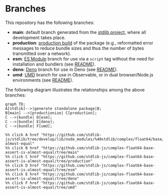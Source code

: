 <!--

@license Apache-2.0

Copyright (c) 2022 The Stdlib Authors.

Licensed under the Apache License, Version 2.0 (the "License");
you may not use this file except in compliance with the License.
You may obtain a copy of the License at

    http://www.apache.org/licenses/LICENSE-2.0

Unless required by applicable law or agreed to in writing, software
distributed under the License is distributed on an "AS IS" BASIS,
WITHOUT WARRANTIES OR CONDITIONS OF ANY KIND, either express or implied.
See the License for the specific language governing permissions and
limitations under the License.

-->

# Branches

This repository has the following branches:

-   **main**: default branch generated from the [stdlib project][stdlib-url], where all development takes place.
-   **production**: [production build][production-url] of the package (e.g., reformatted error messages to reduce bundle sizes and thus the number of bytes transmitted over a network).
-   **esm**: [ES Module][esm-url] branch for use via a `script` tag without the need for installation and bundlers (see [README][esm-readme]).
-   **deno**: [Deno][deno-url] branch for use in Deno (see [README][deno-readme]).
-   **umd**: [UMD][umd-url] branch for use in Observable, or in dual browser/Node.js environments (see [README][umd-readme]).

The following diagram illustrates the relationships among the above branches:

```mermaid
graph TD;
A[stdlib]-->|generate standalone package|B;
B[main] -->|productionize| C[production];
C -->|bundle| D[esm];
C -->|bundle| E[deno];
C -->|bundle| F[umd];

%% click A href "https://github.com/stdlib-js/stdlib/tree/develop/lib/node_modules/%40stdlib/complex/float64/base/assert/is-almost-equal"
%% click B href "https://github.com/stdlib-js/complex-float64-base-assert-is-almost-equal/tree/main"
%% click C href "https://github.com/stdlib-js/complex-float64-base-assert-is-almost-equal/tree/production"
%% click D href "https://github.com/stdlib-js/complex-float64-base-assert-is-almost-equal/tree/esm"
%% click E href "https://github.com/stdlib-js/complex-float64-base-assert-is-almost-equal/tree/deno"
%% click F href "https://github.com/stdlib-js/complex-float64-base-assert-is-almost-equal/tree/umd"
```

[stdlib-url]: https://github.com/stdlib-js/stdlib/tree/develop/lib/node_modules/%40stdlib/complex/float64/base/assert/is-almost-equal
[production-url]: https://github.com/stdlib-js/complex-float64-base-assert-is-almost-equal/tree/production
[deno-url]: https://github.com/stdlib-js/complex-float64-base-assert-is-almost-equal/tree/deno
[deno-readme]: https://github.com/stdlib-js/complex-float64-base-assert-is-almost-equal/blob/deno/README.md
[umd-url]: https://github.com/stdlib-js/complex-float64-base-assert-is-almost-equal/tree/umd
[umd-readme]: https://github.com/stdlib-js/complex-float64-base-assert-is-almost-equal/blob/umd/README.md
[esm-url]: https://github.com/stdlib-js/complex-float64-base-assert-is-almost-equal/tree/esm
[esm-readme]: https://github.com/stdlib-js/complex-float64-base-assert-is-almost-equal/blob/esm/README.md